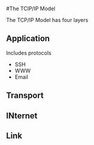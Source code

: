 #The TCIP/IP Model

The TCP/IP Model has four layers
## Application

Includes protocols
- SSH
- WWW
- Email

## Transport
## INternet
## Link
